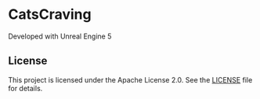 # CatsCraving

Developed with Unreal Engine 5

## License
This project is licensed under the Apache License 2.0. See the [LICENSE](LICENSE) file for details.